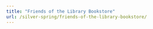 ```yaml
---
title: "Friends of the Library Bookstore"
url: /silver-spring/friends-of-the-library-bookstore/
---
```

